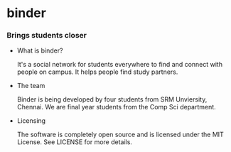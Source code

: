 # binder
### Brings students closer

- What is binder?

  It's a social network for students everywhere to
  find and connect with people on campus. It helps
  people find study partners.

- The team

  Binder is being developed by four students from
  SRM Unviersity, Chennai. We are final year students
  from the Comp Sci department.

- Licensing

  The software is completely open source and is licensed
  under the MIT License. See LICENSE for more details.
